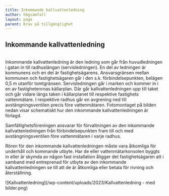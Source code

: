 ```yaml
---
title: Inkommande kallvattenledning
author: hbgsamfall
layout: page
parent: Krav på tillgänglighet
---
```

## Inkommande kallvattenledning  

<BR>
Inkommande kallvattenledning är den ledning som går från huvudledningen i gatan in till radhuslängan (servisledningen). En del av ledningen är kommunens och en del är fastighetsägarens. Ansvarsgränsen mellan kommunen och fastighetsägaren går i den s.k. förbindelsepunkten, belägen 0,5 m utanför tomtgränsen. Servisledningen går i marken och kommer in i en av fastighetenrnas källarplan. Där går kallvattenledningen upp till taket och går vidare längs taken i källarplanet till respektive fastighets vattenmätare. I respektive radhus går en avgrening ned till avstängningsventilen precis före vattenmätaren. Fotomontaget på bilden nedan visar schematiskt hur den inkommande kallvattenledningen är förlagd.

Samfällighetsföreningen ansvarar för förvaltningen av den inkommande kallvattenledningen från förbindelsepunkten fram till och med avstängningsventilen före vattenmätaren i varje radhus.

Rören för den inkommande kallvattenledningen måste vara åtkomliga för underhåll och kommande utbyte. Har de eller vattenmätarkonsolen byggts in eller är skymda av någon fast installation åligger det fastighetsägaren att i samband med entreprenad för utbyte av den inkommande kallvattenledningen se till att de är åtkomliga eller betala för rivning och återställning.

![Kallvattenledning](/wp-content/uploads/2023/Kallvattenledning - med bilder.png)


